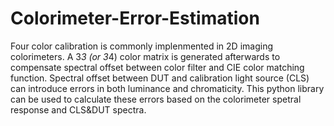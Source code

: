 # Colorimeter-Error-Estimation
Four color calibration is commonly implenmented in 2D imaging colorimeters. A 3*3 (or 3*4) color matrix is generated afterwards to compensate spectral offset between color filter and CIE color matching function. Spectral offset between DUT and calibration light source (CLS) can introduce errors in both luminance and chromaticity. This python library can be used to calculate these errors based on the colorimeter spetral response and CLS&amp;DUT spectra.
